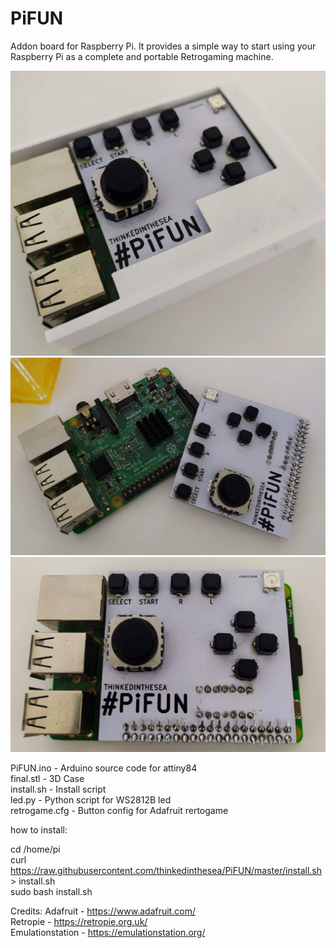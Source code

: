 # PiFUN

Addon board for Raspberry Pi. It provides a simple way to start using your Raspberry Pi as a complete and portable Retrogaming machine.  

  
![Screenshot](/images/IMG_20200110_174037.jpg)  
![Screenshot](/images/IMG_20200110_173826.jpg)  
![Screenshot](/images/IMG_20200110_173849.jpg)  
    
PiFUN.ino       -   Arduino source code for attiny84   
final.stl       -   3D Case   
install.sh      -   Install script   
led.py          -   Python script for WS2812B led   
retrogame.cfg   -   Button config for Adafruit rertogame  
  
  
how to install:

cd /home/pi\
curl https://raw.githubusercontent.com/thinkedinthesea/PiFUN/master/install.sh > install.sh\
sudo bash install.sh
  
  
Credits:
Adafruit - https://www.adafruit.com/  
Retropie - https://retropie.org.uk/  
Emulationstation - https://emulationstation.org/  
